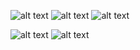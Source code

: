 ![alt text](https://64.media.tumblr.com/6eef376edb94507f5995a9861af00496/9f9a53fd70455743-8f/s75x75_c1/730ae34a0b3437f3e384f40d2bea2330a1e0ba56.gifv) ![alt text](https://64.media.tumblr.com/4894210f1eb6db31cfc8a2ea170083b0/f6ef2e1fdd666609-f3/s100x200/c1c48ebab867b2d769930dcc89d469888283f027.gifv) ![alt text](https://64.media.tumblr.com/40d69ed021225865b2d10f3412d510a5/ad68191878b5e9f9-aa/s75x75_c1/46a787f2cfb767d8e4ff48d12cbb21298fb56404.gifv) 

![alt text](https://cdn.discordapp.com/attachments/1295556873931456533/1300135444234637394/Untitled128_20241027122606.png?ex=67225ffd&is=67210e7d&hm=a387e2d64f4e5d742ae95c042a6b639f4f5704dfa3327a69eface4448f742ffc&) ![alt text](https://cdn.discordapp.com/attachments/1295556873931456533/1295557219504619521/Untitled128_20241014183540.png?ex=672232ef&is=6720e16f&hm=93047f173b7149a33d93e137459b67cad22c73cebc5f9f8a9e96dc832e5f8250&)
